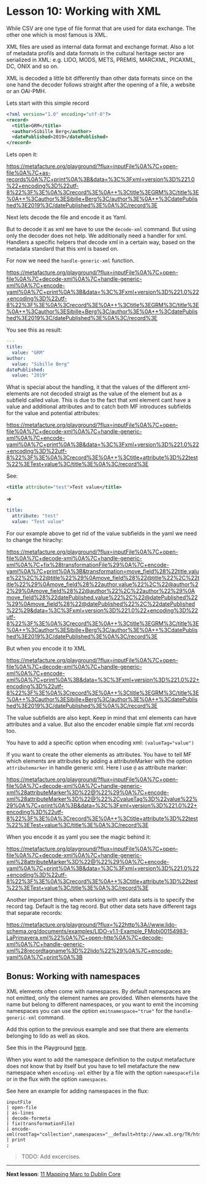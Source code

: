# Lesson 10: Working with XML

While CSV are one type of file format that are used for data exchange. The other one which is most famous is XML.

XML files are used as internal data format and exchange format.
Also a lot of metadata profils and data formats in the cultural heritage sector are serialized in XML:
e.g. LIDO, MODS, METS, PREMIS, MARCXML, PICAXML, DC, ONIX and so on.

XML is decoded a little bit differently than other data formats since on the one hand
the decoder follows straight after the opening of a file, a website or an OAI-PMH.

Lets start with this simple record

```XML
<?xml version="1.0" encoding="utf-8"?>
<record>
  <title>GRM</title>
  <author>Sibille Berg</author>
  <datePublished>2019</datePublished>
</record>
```


Lets open it:

https://metafacture.org/playground/?flux=inputFile%0A%7C+open-file%0A%7C+as-records%0A%7C+print%0A%3B&data=%3C%3Fxml+version%3D%221.0%22+encoding%3D%22utf-8%22%3F%3E%0A%3Crecord%3E%0A++%3Ctitle%3EGRM%3C/title%3E%0A++%3Cauthor%3ESibille+Berg%3C/author%3E%0A++%3CdatePublished%3E2019%3C/datePublished%3E%0A%3C/record%3E


Next lets decode the file and encode it as Yaml.

But to decode it as xml we have to use the `decode-xml` command. But using only the decoder does not help. We additionally need a handler for xml.
Handlers a specific helpers that decode xml in a certain way, based on the metadata standard that this xml is based on.

For now we need the `handle-generic-xml` function.

https://metafacture.org/playground/?flux=inputFile%0A%7C+open-file%0A%7C+decode-xml%0A%7C+handle-generic-xml%0A%7C+encode-yaml%0A%7C+print%0A%3B&data=%3C%3Fxml+version%3D%221.0%22+encoding%3D%22utf-8%22%3F%3E%0A%3Crecord%3E%0A++%3Ctitle%3EGRM%3C/title%3E%0A++%3Cauthor%3ESibille+Berg%3C/author%3E%0A++%3CdatePublished%3E2019%3C/datePublished%3E%0A%3C/record%3E


You see this as result:

```yaml
---
title:
  value: "GRM"
author:
  value: "Sibille Berg"
datePublished:
  value: "2019"
```

What is special about the handling, it that the values of the different xml-elements are not decoded straigt as the value of the element but as a subfield called value.
This is due to the fact that xml element cant have a value and additional attributes and to catch both MF introduces subfields for the value and potential attributes:

https://metafacture.org/playground/?flux=inputFile%0A%7C+open-file%0A%7C+decode-xml%0A%7C+handle-generic-xml%0A%7C+encode-yaml%0A%7C+print%0A%3B&data=%3C%3Fxml+version%3D%221.0%22+encoding%3D%22utf-8%22%3F%3E%0A%3Crecord%3E%0A++%3Ctitle+attribute%3D%22test%22%3ETest+value%3C/title%3E%0A%3C/record%3E

See:

```XML
<title attribute="test">Test value</title>
```

=>

```yaml
title:
  attribute: "test"
  value: "Test value"
```

For our example above to get rid of the value subfields in the yaml we need to change the hirachy:

https://metafacture.org/playground/?flux=inputFile%0A%7C+open-file%0A%7C+decode-xml%0A%7C+handle-generic-xml%0A%7C+fix%28transformationFile%29%0A%7C+encode-yaml%0A%7C+print%0A%3B&transformation=move_field%28%22title.value%22%2C%22@title%22%29%0Amove_field%28%22@title%22%2C%22title%22%29%0Amove_field%28%22author.value%22%2C%22@author%22%29%0Amove_field%28%22@author%22%2C%22author%22%29%0Amove_field%28%22datePublished.value%22%2C%22@datePublished%22%29%0Amove_field%28%22@datePublished%22%2C%22datePublished%22%29&data=%3C%3Fxml+version%3D%221.0%22+encoding%3D%22utf-8%22%3F%3E%0A%3Crecord%3E%0A++%3Ctitle%3EGRM%3C/title%3E%0A++%3Cauthor%3ESibille+Berg%3C/author%3E%0A++%3CdatePublished%3E2019%3C/datePublished%3E%0A%3C/record%3E


But when you encode it to XML

https://metafacture.org/playground/?flux=inputFile%0A%7C+open-file%0A%7C+decode-xml%0A%7C+handle-generic-xml%0A%7C+encode-xml%0A%7C+print%0A%3B&data=%3C%3Fxml+version%3D%221.0%22+encoding%3D%22utf-8%22%3F%3E%0A%3Crecord%3E%0A++%3Ctitle%3EGRM%3C/title%3E%0A++%3Cauthor%3ESibille+Berg%3C/author%3E%0A++%3CdatePublished%3E2019%3C/datePublished%3E%0A%3C/record%3E

The value subfields are also kept. Keep in mind that xml elements can have attributes and a value. But also the encoder enable simple flat xml records too.

You have to add a specific option when encoding xml: `(valueTag="value")`

If you want to create the other elements as attributes. You have to tell MF which elements are attributes by adding a attributeMarker with the option `attributemarker` in handle generic xml.
Here I use `@` as attribute marker:


https://metafacture.org/playground/?flux=inputFile%0A%7C+open-file%0A%7C+decode-xml%0A%7C+handle-generic-xml%28attributeMarker%3D%22@%22%29%0A%7C+encode-xml%28attributeMarker%3D%22@%22%2CvalueTag%3D%22value%22%29%0A%7C+print%0A%3B&data=%3C%3Fxml+version%3D%221.0%22+encoding%3D%22utf-8%22%3F%3E%0A%3Crecord%3E%0A++%3Ctitle+attribute%3D%22test%22%3ETest+value%3C/title%3E%0A%3C/record%3E

When you encode it as yaml you see the magic behind it:

https://metafacture.org/playground/?flux=inputFile%0A%7C+open-file%0A%7C+decode-xml%0A%7C+handle-generic-xml%28attributeMarker%3D%22@%22%29%0A%7C+encode-yaml%0A%7C+print%0A%3B&data=%3C%3Fxml+version%3D%221.0%22+encoding%3D%22utf-8%22%3F%3E%0A%3Crecord%3E%0A++%3Ctitle+attribute%3D%22test%22%3ETest+value%3C/title%3E%0A%3C/record%3E


Another important thing, when working with xml data sets is to specify the record tag. Default is the tag record. But other data sets have different tags that separate records:

https://metafacture.org/playground/?flux=%22http%3A//www.lido-schema.org/documents/examples/LIDO-v1.1-Example_FMobj00154983-LaPrimavera.xml%22%0A%7C+open-http%0A%7C+decode-xml%0A%7C+handle-generic-xml%28recordtagname%3D%22lido%22%29%0A%7C+encode-yaml%0A%7C+print%0A%3B


## Bonus: Working with namespaces

XML elements often come with namespaces. By default namespaces are not emitted, only the element names are provided.
When elements have the name but belong to different namespaces, or you want to emit the incoming namespaces you can use
the option `emitnamespace="true"` for the `handle-generic-xml` command.

Add this option to the previous example and see that there are elements belonging to lido as well as skos.

See this in the Playground [here](https://metafacture.org/playground/?flux=%22http%3A//www.lido-schema.org/documents/examples/LIDO-v1.1-Example_FMobj00154983-LaPrimavera.xml%22%0A%7C+open-http%0A%7C+decode-xml%0A%7C+handle-generic-xml%28recordtagname%3D%22lido%22%2C+emitnamespace%3D%22true%22%29%0A%7C+encode-yaml%0A%7C+print%0A%3B).

When you want to add the namespace definition to the output metafacture does not know that by itself but you have to tell metafacture
the new namespace when `encoding-xml` either by a file with the option `namespacefile` or in the flux with the option `namespaces`.

See here an example for adding namespaces in the flux:

```
inputFile
| open-file
| as-lines
| decode-formeta
| fix(transformationFile)
| encode-xml(rootTag="collection",namespaces="__default=http://www.w3.org/TR/html4/\ndcterms=http://purl.org/dc/terms/\nschema=http://schema.org/")
| print
;
```

> TODO: Add excercises.

---------------

**Next lesson**: [11 Mapping Marc to Dublin Core](./11_MARC_to_Dublin_Core.md)
